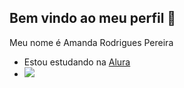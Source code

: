 ## Bem vindo ao meu perfil 🍎

Meu nome é Amanda Rodrigues Pereira

- Estou estudando na [Alura](https://www.alura.com.br)
- ![]( https://media1.tenor.com/m/9qp8eKFx7gMAAAAC/miss-all-sunday-saturday.gif)
